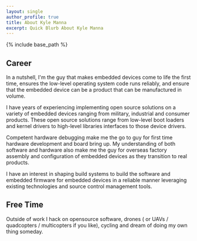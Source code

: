 ```yaml
---
layout: single
author_profile: true
title: About Kyle Manna
excerpt: Quick Blurb About Kyle Manna
---
```

{% include base_path %}

## Career

In a nutshell, I'm the guy that makes embedded devices come to life the first time, ensures the low-level operating system code runs reliably, and ensure that the embedded device can be a product that can be manufactured in volume.

I have years of experiencing implementing open source solutions on a variety of embedded devices ranging from military, industrial and consumer products.  These open source solutions range from low-level boot loaders and kernel drivers to high-level libraries interfaces to those device drivers.

Competent hardware debugging make me the go to guy for first time hardware development and board bring up.  My understanding of both software and hardware also make me the guy for overseas factory assembly and configuration of embedded devices as they transition to real products.

I have an interest in shaping build systems to build the software and embedded firmware for embedded devices in a reliable manner leveraging existing technologies and source control management tools.

## Free Time
Outside of work I hack on opensource software, drones ( or UAVs / quadcopters / multicopters if you like), cycling and dream of doing my own thing someday.
